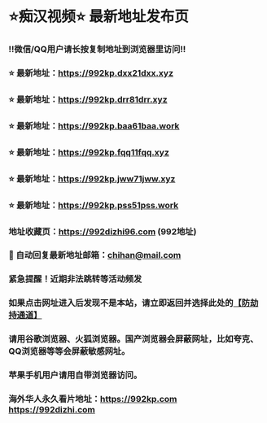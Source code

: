 # ⭐️痴汉视频⭐️ 最新地址发布页

### ‼️微信/QQ用户请长按复制地址到浏览器里访问‼️

### ⭐️ 最新地址：https://992kp.dxx21dxx.xyz

### ⭐️ 最新地址：https://992kp.drr81drr.xyz

### ⭐️ 最新地址：https://992kp.baa61baa.work

### ⭐️ 最新地址：https://992kp.fqq11fqq.xyz

### ⭐️ 最新地址：https://992kp.jww71jww.xyz

### ⭐️ 最新地址：https://992kp.pss51pss.work



### 地址收藏页：https://992dizhi96.com (992地址)
### 📧 自动回复最新地址邮箱：chihan@mail.com
### 紧急提醒！近期非法跳转等活动频发
### 如果点击网址进入后发现不是本站，请立即返回并选择此处的[【防劫持通道】](https://23.224.130.222:7583)
### 请用谷歌浏览器、火狐浏览器。国产浏览器会屏蔽网址，比如夸克、QQ浏览器等等会屏蔽敏感网址。
### 苹果手机用户请用自带浏览器访问。
### 海外华人永久看片地址：https://992kp.com  https://992dizhi.com
